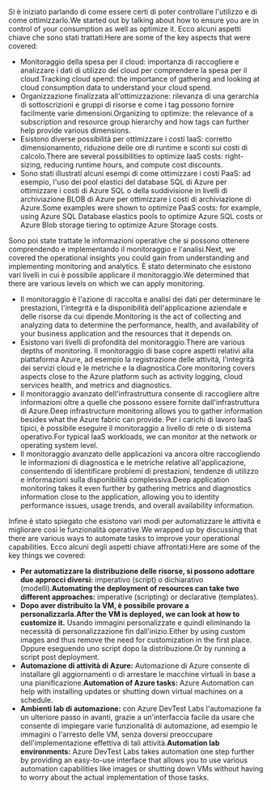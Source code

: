 <span data-ttu-id="0ec81-101">Si è iniziato parlando di come essere certi di poter controllare l'utilizzo e di come ottimizzarlo.</span><span class="sxs-lookup"><span data-stu-id="0ec81-101">We started out by talking about how to ensure you are in control of your consumption as well as optimize it.</span></span> <span data-ttu-id="0ec81-102">Ecco alcuni aspetti chiave che sono stati trattati:</span><span class="sxs-lookup"><span data-stu-id="0ec81-102">Here are some of the key aspects that were covered:</span></span>

- <span data-ttu-id="0ec81-103">Monitoraggio della spesa per il cloud: importanza di raccogliere e analizzare i dati di utilizzo del cloud per comprendere la spesa per il cloud.</span><span class="sxs-lookup"><span data-stu-id="0ec81-103">Tracking cloud spend: the importance of gathering and looking at cloud consumption data to understand your cloud spend.</span></span>
- <span data-ttu-id="0ec81-104">Organizzazione finalizzata all'ottimizzazione: rilevanza di una gerarchia di sottoscrizioni e gruppi di risorse e come i tag possono fornire facilmente varie dimensioni.</span><span class="sxs-lookup"><span data-stu-id="0ec81-104">Organizing to optimize: the relevance of a subscription and resource group hierarchy and how tags can further help provide various dimensions.</span></span>
- <span data-ttu-id="0ec81-105">Esistono diverse possibilità per ottimizzare i costi IaaS: corretto dimensionamento, riduzione delle ore di runtime e sconti sui costi di calcolo.</span><span class="sxs-lookup"><span data-stu-id="0ec81-105">There are several possibilities to optimize IaaS costs: right-sizing, reducing runtime hours, and compute cost discounts.</span></span>
- <span data-ttu-id="0ec81-106">Sono stati illustrati alcuni esempi di come ottimizzare i costi PaaS: ad esempio, l'uso dei pool elastici del database SQL di Azure per ottimizzare i costi di Azure SQL o della suddivisione in livelli di archiviazione BLOB di Azure per ottimizzare i costi di archiviazione di Azure.</span><span class="sxs-lookup"><span data-stu-id="0ec81-106">Some examples were shown to optimize PaaS costs: for example, using Azure SQL Database elastics pools to optimize Azure SQL costs or Azure Blob storage tiering to optimize Azure Storage costs.</span></span>

<span data-ttu-id="0ec81-107">Sono poi state trattate le informazioni operative che si possono ottenere comprendendo e implementando il monitoraggio e l'analisi.</span><span class="sxs-lookup"><span data-stu-id="0ec81-107">Next, we covered the operational insights you could gain from understanding and implementing monitoring and analytics.</span></span> <span data-ttu-id="0ec81-108">È stato determinato che esistono vari livelli in cui è possibile applicare il monitoraggio.</span><span class="sxs-lookup"><span data-stu-id="0ec81-108">We determined that there are various levels on which we can apply monitoring.</span></span>

- <span data-ttu-id="0ec81-109">Il monitoraggio è l'azione di raccolta e analisi dei dati per determinare le prestazioni, l'integrità e la disponibilità dell'applicazione aziendale e delle risorse da cui dipende.</span><span class="sxs-lookup"><span data-stu-id="0ec81-109">Monitoring is the act of collecting and analyzing data to determine the performance, health, and availability of your business application and the resources that it depends on.</span></span>
- <span data-ttu-id="0ec81-110">Esistono vari livelli di profondità del monitoraggio.</span><span class="sxs-lookup"><span data-stu-id="0ec81-110">There are various depths of monitoring.</span></span> <span data-ttu-id="0ec81-111">Il monitoraggio di base copre aspetti relativi alla piattaforma Azure, ad esempio la registrazione delle attività, l'integrità dei servizi cloud e le metriche e la diagnostica.</span><span class="sxs-lookup"><span data-stu-id="0ec81-111">Core monitoring covers aspects close to the Azure platform such as activity logging, cloud services health, and metrics and diagnostics.</span></span>
- <span data-ttu-id="0ec81-112">Il monitoraggio avanzato dell'infrastruttura consente di raccogliere altre informazioni oltre a quelle che possono essere fornite dall'infrastruttura di Azure.</span><span class="sxs-lookup"><span data-stu-id="0ec81-112">Deep infrastructure monitoring allows you to gather information besides what the Azure fabric can provide.</span></span> <span data-ttu-id="0ec81-113">Per i carichi di lavoro IaaS tipici, è possibile eseguire il monitoraggio a livello di rete o di sistema operativo.</span><span class="sxs-lookup"><span data-stu-id="0ec81-113">For typical IaaS workloads, we can monitor at the network or operating system level.</span></span>
- <span data-ttu-id="0ec81-114">Il monitoraggio avanzato delle applicazioni va ancora oltre raccogliendo le informazioni di diagnostica e le metriche relative all'applicazione, consentendo di identificare problemi di prestazioni, tendenze di utilizzo e informazioni sulla disponibilità complessiva.</span><span class="sxs-lookup"><span data-stu-id="0ec81-114">Deep application monitoring takes it even further by gathering metrics and diagnostics information close to the application, allowing you to identity performance issues, usage trends, and overall availability information.</span></span>

<span data-ttu-id="0ec81-115">Infine è stato spiegato che esistono vari modi per automatizzare le attività e migliorare così le funzionalità operative.</span><span class="sxs-lookup"><span data-stu-id="0ec81-115">We wrapped up by discussing that there are various ways to automate tasks to improve your operational capabilities.</span></span> <span data-ttu-id="0ec81-116">Ecco alcuni degli aspetti chiave affrontati:</span><span class="sxs-lookup"><span data-stu-id="0ec81-116">Here are some of the key things we covered:</span></span>

- <span data-ttu-id="0ec81-117">**Per automatizzare la distribuzione delle risorse, si possono adottare due approcci diversi:** imperativo (script) o dichiarativo (modelli).</span><span class="sxs-lookup"><span data-stu-id="0ec81-117">**Automating the deployment of resources can take two different approaches:** imperative (scripting) or declarative (templates).</span></span>
- <span data-ttu-id="0ec81-118">**Dopo aver distribuito la VM, è possibile provare a personalizzarla.**</span><span class="sxs-lookup"><span data-stu-id="0ec81-118">**After the VM is deployed, we can look at how to customize it.**</span></span> <span data-ttu-id="0ec81-119">Usando immagini personalizzate e quindi eliminando la necessità di personalizzazione fin dall'inizio.</span><span class="sxs-lookup"><span data-stu-id="0ec81-119">Either by using custom images and thus remove the need for customization in the first place.</span></span> <span data-ttu-id="0ec81-120">Oppure eseguendo uno script dopo la distribuzione.</span><span class="sxs-lookup"><span data-stu-id="0ec81-120">Or by running a script post deployment.</span></span>
- <span data-ttu-id="0ec81-121">**Automazione di attività di Azure:** Automazione di Azure consente di installare gli aggiornamenti o di arrestare le macchine virtuali in base a una pianificazione.</span><span class="sxs-lookup"><span data-stu-id="0ec81-121">**Automation of Azure tasks:** Azure Automation can help with installing updates or shutting down virtual machines on a schedule.</span></span>
- <span data-ttu-id="0ec81-122">**Ambienti lab di automazione:** con Azure DevTest Labs l'automazione fa un ulteriore passo in avanti, grazie a un'interfaccia facile da usare che consente di impiegare varie funzionalità di automazione, ad esempio le immagini o l'arresto delle VM, senza doversi preoccupare dell'implementazione effettiva di tali attività.</span><span class="sxs-lookup"><span data-stu-id="0ec81-122">**Automation lab environments:** Azure DevTest Labs takes automation one step further by providing an easy-to-use interface that allows you to use various automation capabilities like images or shutting down VMs without having to worry about the actual implementation of those tasks.</span></span>
